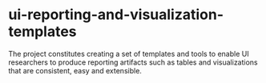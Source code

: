 # ui-reporting-and-visualization-templates

The project constitutes creating a set of templates and tools to enable UI researchers to produce reporting artifacts such as tables and visualizations that are consistent, easy and extensible.
